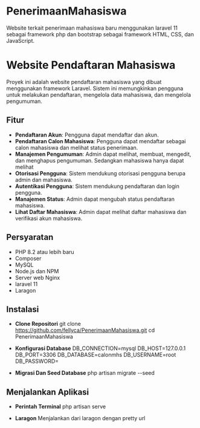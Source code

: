 # PenerimaanMahasiswa
Website terkait penerimaan mahasiswa baru menggunakan laravel 11 sebagai framework php dan bootstrap sebagai framework HTML, CSS, dan JavaScript.

# Website Pendaftaran Mahasiswa

Proyek ini adalah website pendaftaran mahasiswa yang dibuat menggunakan framework Laravel. Sistem ini memungkinkan pengguna untuk melakukan pendaftaran, mengelola data mahasiswa, dan mengelola pengumuman.

## Fitur

- **Pendaftaran Akun**: Pengguna dapat mendaftar dan akun.
- **Pendaftaran Calon Mahasiswa**: Pengguna dapat mendaftar sebagai calon mahasiswa dan melihat status penerimaan.
- **Manajemen Pengumuman**: Admin dapat melihat, membuat, mengedit, dan menghapus pengumuman. Sedangkan mahasiswa hanya dapat melihat
- **Otorisasi Pengguna**: Sistem mendukung otorisasi pengguna berupa admin dan mahasiswa.
- **Autentikasi Pengguna**: Sistem mendukung pendaftaran dan login pengguna.
- **Manajemen Status**: Admin dapat mengubah status pendaftaran mahasiswa.
- **Lihat Daftar Mahasiswa**: Admin dapat melihat daftar mahasiswa dan verifikasi akun mahasiswa.

## Persyaratan

- PHP 8.2 atau lebih baru
- Composer
- MySQL
- Node.js dan NPM
- Server web Nginx
- laravel 11
- Laragon

## Instalasi
- **Clone Repositori**
   git clone https://github.com/fellyca/PenerimaanMahasiswa.git
   cd PenerimaanMahasiswa

- **Konfigurasi Database**
    DB_CONNECTION=mysql
    DB_HOST=127.0.0.1
    DB_PORT=3306
    DB_DATABASE=calonmhs
    DB_USERNAME=root
    DB_PASSWORD=

- **Migrasi Dan Seed Database**
    php artisan migrate --seed

## Menjalankan Aplikasi
- **Perintah Terminal**
   php artisan serve

- **Laragon**
    Menjalankan dari laragon dengan pretty url


